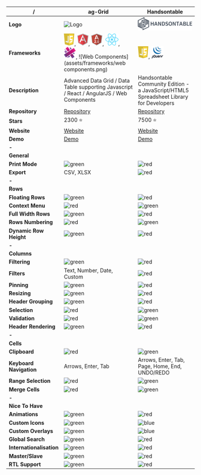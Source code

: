 |**/**|ag-Grid|Handsontable|
|-----|-------|------------|
|**Logo**|![Logo](https://www.ag-grid.com/images/logo.png)|![Logo](https://raw.githubusercontent.com/handsontable/static-files/master/Images/Logo/Handsontable/Handsontable-logo-300-74.png)|
|**Frameworks**|![Javascript](assets/frameworks/javascript.png), ![Angular1](assets/frameworks/angular1.png), ![Angular2](assets/frameworks/angular2.png), ![React](assets/frameworks/react.png), ![Aurelia](assets/frameworks/aurelia.png), ![Web Components](assets/frameworks/web components.png)|![Javascript](assets/frameworks/javascript.png), ![jQuery](assets/frameworks/jquery.png)|
|**Description**|Advanced Data Grid / Data Table supporting Javascript / React / AngularJS / Web Components|Handsontable Community Edition - a JavaScript/HTML5 Spreadsheet Library for Developers|
|**Repository**|[Repository](https://github.com/ceolter/ag-grid)|[Repository](https://github.com/handsontable/handsontable)|
|**Stars**|2300 :star:|7500 :star:|
|**Website**|[Website](https://www.ag-grid.com/)|[Website](https://handsontable.com/)|
|**Demo**|[Demo](https://www.ag-grid.com/example.php)|[Demo](https://handsontable.com/examples.html)|
|**-**|||
|**General**|||
|**Print Mode**|![green](http://placehold.it/20/c5f015/000000?text=+)|![red](http://placehold.it/20/f03c15/000000?text=+)|
|**Export**|CSV, XLSX|![red](http://placehold.it/20/f03c15/000000?text=+)|
|**-**|||
|**Rows**|||
|**Floating Rows**|![green](http://placehold.it/20/c5f015/000000?text=+)|![red](http://placehold.it/20/f03c15/000000?text=+)|
|**Context Menu**|![red](http://placehold.it/20/f03c15/000000?text=+)|![green](http://placehold.it/20/c5f015/000000?text=+)|
|**Full Width Rows**|![green](http://placehold.it/20/c5f015/000000?text=+)|![red](http://placehold.it/20/f03c15/000000?text=+)|
|**Rows Numbering**|![red](http://placehold.it/20/f03c15/000000?text=+)|![green](http://placehold.it/20/c5f015/000000?text=+)|
|**Dynamic Row Height**|![green](http://placehold.it/20/c5f015/000000?text=+)|![red](http://placehold.it/20/f03c15/000000?text=+)|
|**-**|||
|**Columns**|||
|**Filtering**|![green](http://placehold.it/20/c5f015/000000?text=+)|![red](http://placehold.it/20/f03c15/000000?text=+)|
|**Filters**|Text, Number, Date, Custom|![red](http://placehold.it/20/f03c15/000000?text=+)|
|**Pinning**|![green](http://placehold.it/20/c5f015/000000?text=+)|![red](http://placehold.it/20/f03c15/000000?text=+)|
|**Resizing**|![green](http://placehold.it/20/c5f015/000000?text=+)|![red](http://placehold.it/20/f03c15/000000?text=+)|
|**Header Grouping**|![green](http://placehold.it/20/c5f015/000000?text=+)|![red](http://placehold.it/20/f03c15/000000?text=+)|
|**Selection**|![red](http://placehold.it/20/f03c15/000000?text=+)|![green](http://placehold.it/20/c5f015/000000?text=+)|
|**Validation**|![red](http://placehold.it/20/f03c15/000000?text=+)|![green](http://placehold.it/20/c5f015/000000?text=+)|
|**Header Rendering**|![green](http://placehold.it/20/c5f015/000000?text=+)|![red](http://placehold.it/20/f03c15/000000?text=+)|
|**-**|||
|**Cells**|||
|**Clipboard**|![red](http://placehold.it/20/f03c15/000000?text=+)|![green](http://placehold.it/20/c5f015/000000?text=+)|
|**Keyboard Navigation**|Arrows, Enter, Tab|Arrows, Enter, Tab, Page, Home, End, UNDO/REDO|
|**Range Selection**|![red](http://placehold.it/20/f03c15/000000?text=+)|![green](http://placehold.it/20/c5f015/000000?text=+)|
|**Merge Cells**|![red](http://placehold.it/20/f03c15/000000?text=+)|![green](http://placehold.it/20/c5f015/000000?text=+)|
|**-**|||
|**Nice To Have**|||
|**Animations**|![green](http://placehold.it/20/c5f015/000000?text=+)|![red](http://placehold.it/20/f03c15/000000?text=+)|
|**Custom Icons**|![green](http://placehold.it/20/c5f015/000000?text=+)|![blue](http://placehold.it/20/1589F0/000000?text=+)|
|**Custom Overlays**|![green](http://placehold.it/20/c5f015/000000?text=+)|![blue](http://placehold.it/20/1589F0/000000?text=+)|
|**Global Search**|![green](http://placehold.it/20/c5f015/000000?text=+)|![red](http://placehold.it/20/f03c15/000000?text=+)|
|**Internationalisation**|![green](http://placehold.it/20/c5f015/000000?text=+)|![red](http://placehold.it/20/f03c15/000000?text=+)|
|**Master/Slave**|![green](http://placehold.it/20/c5f015/000000?text=+)|![red](http://placehold.it/20/f03c15/000000?text=+)|
|**RTL Support**|![green](http://placehold.it/20/c5f015/000000?text=+)|![red](http://placehold.it/20/f03c15/000000?text=+)|